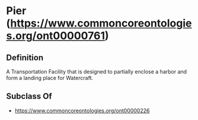 # Pier (https://www.commoncoreontologies.org/ont00000761)

## Definition
A Transportation Facility that is designed to partially enclose a harbor and form a landing place for Watercraft.

## Subclass Of
- https://www.commoncoreontologies.org/ont00000226

